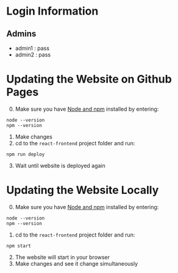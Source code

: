 # Login Information
## Admins
* admin1 : pass
* admin2 : pass


# Updating the Website on Github Pages
0. Make sure you have [Node and npm](https://nodejs.org/en/download/) installed by entering:
```
node --version
npm --version
```
1. Make changes
2. cd to the `react-frontend` project folder and run:
```
npm run deploy
```
3. Wait until website is deployed again

# Updating the Website Locally
0. Make sure you have [Node and npm](https://nodejs.org/en/download/) installed by entering:
```
node --version
npm --version
```
1. cd to the `react-frontend` project folder and run:
```
npm start
```
2. The website will start in your browser
3. Make changes and see it change simultaneously
